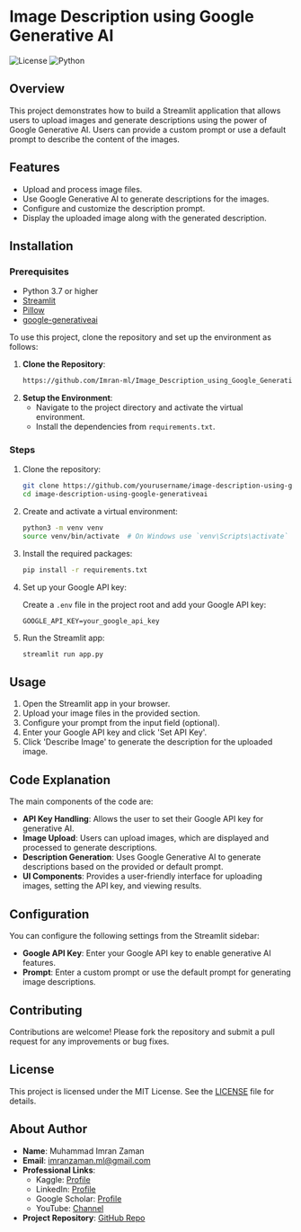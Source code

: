 # Image Description using Google Generative AI

![License](https://img.shields.io/badge/license-MIT-blue.svg)
![Python](https://img.shields.io/badge/python-3.7%2B-brightgreen.svg)

## Overview

This project demonstrates how to build a Streamlit application that allows users to upload images and generate descriptions using the power of Google Generative AI. Users can provide a custom prompt or use a default prompt to describe the content of the images.

## Features

- Upload and process image files.
- Use Google Generative AI to generate descriptions for the images.
- Configure and customize the description prompt.
- Display the uploaded image along with the generated description.

## Installation

### Prerequisites

- Python 3.7 or higher
- [Streamlit](https://streamlit.io/)
- [Pillow](https://pypi.org/project/Pillow/)
- [google-generativeai](https://pypi.org/project/google-generativeai/)

To use this project, clone the repository and set up the environment as follows:

1. **Clone the Repository**:
    ```bash
    https://github.com/Imran-ml/Image_Description_using_Google_GenerativeAI.git
    ```
2. **Setup the Environment**:
    - Navigate to the project directory and activate the virtual environment.
    - Install the dependencies from `requirements.txt`.

### Steps

1. Clone the repository:

    ```sh
    git clone https://github.com/yourusername/image-description-using-google-generativeai.git
    cd image-description-using-google-generativeai
    ```

2. Create and activate a virtual environment:

    ```sh
    python3 -m venv venv
    source venv/bin/activate  # On Windows use `venv\Scripts\activate`
    ```

3. Install the required packages:

    ```sh
    pip install -r requirements.txt
    ```

4. Set up your Google API key:

    Create a `.env` file in the project root and add your Google API key:

    ```env
    GOOGLE_API_KEY=your_google_api_key
    ```

5. Run the Streamlit app:

    ```sh
    streamlit run app.py
    ```

## Usage

1. Open the Streamlit app in your browser.
2. Upload your image files in the provided section.
3. Configure your prompt from the input field (optional).
4. Enter your Google API key and click 'Set API Key'.
5. Click 'Describe Image' to generate the description for the uploaded image.

## Code Explanation

The main components of the code are:

- **API Key Handling**: Allows the user to set their Google API key for generative AI.
- **Image Upload**: Users can upload images, which are displayed and processed to generate descriptions.
- **Description Generation**: Uses Google Generative AI to generate descriptions based on the provided or default prompt.
- **UI Components**: Provides a user-friendly interface for uploading images, setting the API key, and viewing results.

## Configuration

You can configure the following settings from the Streamlit sidebar:

- **Google API Key**: Enter your Google API key to enable generative AI features.
- **Prompt**: Enter a custom prompt or use the default prompt for generating image descriptions.

## Contributing

Contributions are welcome! Please fork the repository and submit a pull request for any improvements or bug fixes.

## License

This project is licensed under the MIT License. See the [LICENSE](LICENSE) file for details.

## About Author

- **Name**: Muhammad Imran Zaman
- **Email**: [imranzaman.ml@gmail.com](mailto:imranzaman.ml@gmail.com)
- **Professional Links**:
    - Kaggle: [Profile](https://www.kaggle.com/muhammadimran112233)
    - LinkedIn: [Profile](https://www.linkedin.com/in/muhammad-imran-zaman)
    - Google Scholar: [Profile](https://scholar.google.com/citations?user=ulVFpy8AAAAJ&hl=en)
    - YouTube: [Channel](https://www.youtube.com/@consolioo)
- **Project Repository**: [GitHub Repo](https://github.com/Imran-ml/Image_Description_using_Google_GenerativeAI.git)
